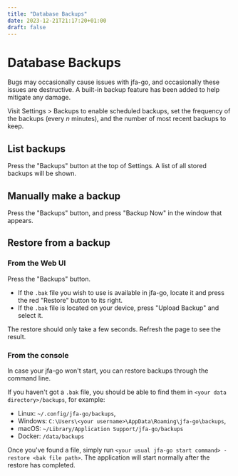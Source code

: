 ```yaml
---
title: "Database Backups"
date: 2023-12-21T21:17:20+01:00
draft: false
---
```


# Database Backups

Bugs may occasionally cause issues with jfa-go, and occasionally these issues are destructive. A built-in backup feature has been added to help mitigate any damage.

Visit Settings > Backups to enable scheduled backups, set the frequency of the backups (every *n* minutes), and the number of most recent backups to keep.

## List backups
Press the "Backups" button at the top of Settings. A list of all stored backups will be shown.

## Manually make a backup
Press the "Backups" button, and press "Backup Now" in the window that appears.

## Restore from a backup

### From the Web UI
Press the "Backups" button. 
* If the `.bak` file you wish to use is available in jfa-go, locate it and press the red "Restore" button to its right.
* If the `.bak` file is located on your device, press "Upload Backup" and select it.

The restore should only take a few seconds. Refresh the page to see the result.

### From the console
In case your jfa-go won't start, you can restore backups through the command line.

If you haven't got a `.bak` file, you should be able to find them in `<your data directory>/backups`, for example:
* Linux: `~/.config/jfa-go/backups`,
* Windows: `C:\Users\<your username>\AppData\Roaming\jfa-go\backups`,
* macOS: `~/Library/Application Support/jfa-go/backups`
* Docker: `/data/backups`

Once you've found a file, simply run `<your usual jfa-go start command> -restore <bak file path>`.
The application will start normally after the restore has completed.
